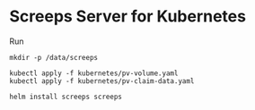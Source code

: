 # Screeps Server for Kubernetes

Run
```
mkdir -p /data/screeps

kubectl apply -f kubernetes/pv-volume.yaml
kubectl apply -f kubernetes/pv-claim-data.yaml

helm install screeps screeps
```

